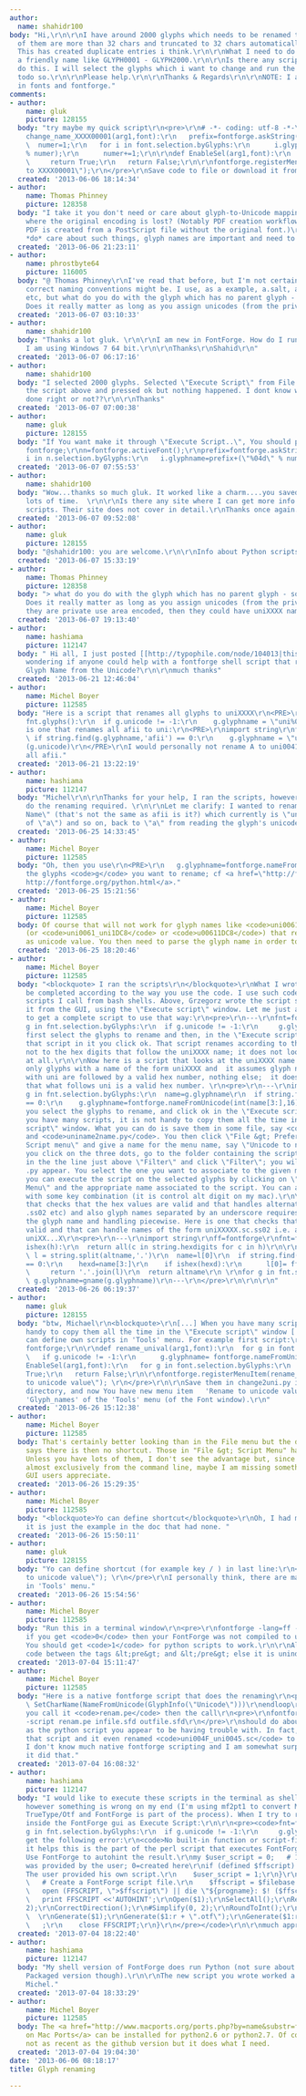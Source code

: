 ```yaml
---
author:
  name: shahidr100
body: "Hi,\r\n\r\nI have around 2000 glyphs which needs to be renamed totally as most
  of them are more than 32 chars and truncated to 32 chars automatically by FontForge.
  This has created duplicate entries i think.\r\n\r\nWhat I need to do is give them
  a friendly name like GLYPH0001 - GLYPH2000.\r\n\r\nIs there any script which can
  do this. I will select the glyphs which i want to change and run the script in order
  todo so.\r\n\r\nPlease help.\r\n\r\nThanks & Regards\r\n\r\nNOTE: I am a newbie
  in fonts and fontforge."
comments:
- author:
    name: gluk
    picture: 128155
  body: "try maybe my quick script\r\n<pre>\r\n# -*- coding: utf-8 -*-\r\nimport fontforge;\r\n\r\ndef
    change_name_XXXX00001(arg1,font):\r\n   prefix=fontforge.askString(\"Prefix..\",\"Prefix:\",'GLYPH');\r\n
    \  numer=1;\r\n   for i in font.selection.byGlyphs:\r\n      i.glyphname=prefix+(\"%04d\"
    % numer);\r\n      numer+=1;\r\n\r\ndef EnableSel(arg1,font):\r\n   for i in font.selection.byGlyphs:\r\n
    \     return True;\r\n   return False;\r\n\r\nfontforge.registerMenuItem(change_name_XXXX00001,EnableSel,None,\r\n\"Font\",None,\"Glyph_names\",\"Change
    to XXXX00001\");\r\n</pre>\r\nSave code to file or download it from:\r\n[[http://www.glukfonts.pl/temp/gluk_names.py|www.glukfonts.pl/temp/gluk_names.py]]\r\n\r\n\r\n"
  created: '2013-06-06 18:14:34'
- author:
    name: Thomas Phinney
    picture: 128358
  body: "I take it you don't need or care about glyph-to-Unicode mapping in situations
    where the original encoding is lost? (Notably PDF creation workflows where the
    PDF is created from a PostScript file without the original font.)\r\n\r\nIf you
    *do* care about such things, glyph names are important and need to be done correctly."
  created: '2013-06-06 21:23:11'
- author:
    name: phrostbyte64
    picture: 116005
  body: "@ Thomas Phinney\r\nI've read that before, but I'm not certain exactly what
    correct naming conventions might be. I use, as a example, a.salt, a.salt2 a.salt3
    etc, but what do you do with the glyph which has no parent glyph - so to speak.
    Does it really matter as long as you assign unicodes (from the private range.) "
  created: '2013-06-07 03:10:33'
- author:
    name: shahidr100
  body: "Thanks a lot gluk. \r\n\r\nI am new in FontForge. How do I run the script.
    I am using Windows 7 64 bit.\r\n\r\nThanks\r\nShahid\r\n"
  created: '2013-06-07 06:17:16'
- author:
    name: shahidr100
  body: "I selected 2000 glyphs. Selected \"Execute Script\" from File menu. Pasted
    the script above and pressed ok but nothing happened. I dont know whether I have
    done right or not??\r\n\r\nThanks"
  created: '2013-06-07 07:00:38'
- author:
    name: gluk
    picture: 128155
  body: "If You want make it through \"Execute Script..\", You should paste this:\r\n<pre>\r\nimport
    fontforge;\r\nn=fontforge.activeFont();\r\nprefix=fontforge.askString(\"Prefix..\",\"Prefix:\",'GLYPH');\r\nnumer=1;\r\nfor
    i in n.selection.byGlyphs:\r\n   i.glyphname=prefix+(\"%04d\" % numer);\r\n   numer+=1;\r\n</pre>"
  created: '2013-06-07 07:55:53'
- author:
    name: shahidr100
  body: "Wow...thanks so much gluk. It worked like a charm....you saved me lots and
    lots of time.  \r\n\r\nIs there any site where I can get more info on FontForge
    scripts. Their site does not cover in detail.\r\nThanks once again.\r\n\r\n"
  created: '2013-06-07 09:52:08'
- author:
    name: gluk
    picture: 128155
  body: "@shahidr100: you are welcome.\r\n\r\nInfo about Python scripts in Fontforge:\r\n[[http://fontforge.org/python.html|fontforge.org/python.html]]\r\n"
  created: '2013-06-07 15:33:19'
- author:
    name: Thomas Phinney
    picture: 128358
  body: "> what do you do with the glyph which has no parent glyph - so to speak.
    Does it really matter as long as you assign unicodes (from the private range.)\r\n\r\nIf
    they are private use area encoded, then they could have uniXXXX names."
  created: '2013-06-07 19:13:40'
- author:
    name: hashiama
    picture: 112147
  body: " Hi all, I just posted [[http://typophile.com/node/104013|this]] and was
    wondering if anyone could help with a fontforge shell script that renames the
    Glyph Name from the Unicode?\r\n\r\nmuch thanks"
  created: '2013-06-21 12:46:04'
- author:
    name: Michel Boyer
    picture: 112585
  body: "Here is a script that renames all glyphs to uniXXXX\r\n<PRE>\r\nfor g in
    fnt.glyphs():\r\n  if g.unicode != -1:\r\n    g.glyphname = \"uni%04X\" % (g.unicode)\r\n</PRE>\r\n\r\nHere
    is one that renames all afii to uni:\r\n<PRE>\r\nimport string\r\nfor g in fnt.glyphs():\r\n
    \ if string.find(g.glyphname,'afii') == 0:\r\n    g.glyphname = \"uni%04X\" %
    (g.unicode)\r\n</PRE>\r\nI would personally not rename A to uni0041 but I rename
    all afii."
  created: '2013-06-21 13:22:19'
- author:
    name: hashiama
    picture: 112147
  body: "Michel\r\n\r\nThanks for your help, I ran the scripts, however they don't
    do the renaming required. \r\n\r\nLet me clarify: I wanted to rename the \"Glyph
    Name\" (that's not the same as afii is it?) which currently is \"uni0061\" (instead
    of \"a\") and so on, back to \"a\" from reading the glyph's unicode number.\r\n\r\nthanks\r\nWei"
  created: '2013-06-25 14:33:45'
- author:
    name: Michel Boyer
    picture: 112585
  body: "Oh, then you use\r\n<PRE>\r\n   g.glyphname=fontforge.nameFromUnicode(g.unicode)\r\n</PRE>\r\non
    the glyphs <code>g</code> you want to rename; cf <a href=\"http://fontforge.org/python.html\">
    http://fontforge.org/python.html</a>."
  created: '2013-06-25 15:21:56'
- author:
    name: Michel Boyer
    picture: 112585
  body: Of course that will not work for glyph names like <code>uni0061.sc</code>
    (or <code>uni0061_uni1DC8</code> or <code>u00611DC8</code>) that return <code>-1</code>
    as unicode value. You then need to parse the glyph name in order to rename it.
  created: '2013-06-25 18:20:46'
- author:
    name: Michel Boyer
    picture: 112585
  body: "<blockquote> I ran the scripts\r\n</blockquote>\r\nWhat I wrote  needs to
    be completed according to the way you use the code. I use such code in python
    scripts I call from bash shells. Above, Grzegorz wrote the script so as to call
    it from the GUI, using the \"Execute script\" window. Let me just add his lines
    to get a complete script to use that way:\r\n<pre>\r\n---\r\nfnt=fontforge.activeFont()\r\nfor
    g in fnt.selection.byGlyphs:\r\n  if g.unicode != -1:\r\n     g.glyphname= fontforge.nameFromUnicode(g.unicode)\r\n---\r\n</pre>\r\nYou
    first select the glyphs to rename and then, in the \"Execute script\" window with
    that script in it you click ok. That script renames according to the unicode value,
    not to the hex digits that follow the uniXXXX name; it does not look at the name
    at all.\r\n\r\nNow here is a script that looks at the uniXXXX name. It will  rename
    only glyphs with a name of the form uniXXXX and  it assumes glyph names that start
    with uni are followed by a valid hex number, nothing else;  it does not check
    that what follows uni is a valid hex number. \r\n<pre>\r\n---\r\nimport string\r\nfnt=fontforge.activeFont()\r\nfor
    g in fnt.selection.byGlyphs:\r\n  name=g.glyphname\r\n  if string.find(name,'uni')
    == 0:\r\n    g.glyphname=fontforge.nameFromUnicode(int(name[3:],16))\r\n---\r\n</pre>\r\nAgain,
    you select the glyphs to rename, and click ok in the \"Execute script\" window.\r\n\r\nWhen
    you have many scripts, it is not handy to copy them all the time in the \"Execute
    script\" window. What you can do is save them in some file, say <code>unicode2name.py</code>
    and <code>uniname2name.py</code>. You then click \"File &gt; Preferences &gt;
    Script menu\" and give a name for the menu name, say \"Unicode to name\"; then
    you click on the three dots, go to the folder containing the script, put \"*.py\"
    in the the line just above \"Filter\" and click \"Filter\"; you will see the files
    .py appear. You select the one you want to associate to the given menu name.\r\n\r\nAfter,
    you can execute the script on the selected glyphs by clicking on \"File > Script
    Menu\" and the appropriate name associated to the script. You can also execute
    with some key combination (it is control alt digit on my mac).\r\n\r\nA script
    that checks that the hex values are valid and that handles alternates (.sc, .alt,
    .ss02 etc) and also glyph names separated by an underscore requires splitting
    the glyph name and handling piecewise. Here is one that checks that the hex is
    valid and that can handle names of the form uniXXXXX.sc.ss02 i.e. alternames of
    uniXX...X\r\n<pre>\r\n---\r\nimport string\r\nff=fontforge\r\nfnt=ff.activeFont()\r\n\r\ndef
    ishex(h):\r\n  return all(c in string.hexdigits for c in h)\r\n\r\ndef gname(altname):\r\n
    \ l = string.split(altname,'.')\r\n  name=l[0]\r\n  if string.find(name,'uni')
    == 0:\r\n    hexd=name[3:]\r\n    if ishex(hexd):\r\n      l[0]= ff.nameFromUnicode(int(hexd,16))\r\n
    \     return '.'.join(l)\r\n  return altname\r\n \r\nfor g in fnt.selection.byGlyphs:\r\n
    \ g.glyphname=gname(g.glyphname)\r\n---\r\n</pre>\r\n\r\n\r\n"
  created: '2013-06-26 06:19:37'
- author:
    name: gluk
    picture: 128155
  body: "btw, Michael\r\n<blockquote>\r\n[...] When you have many scripts, it is not
    handy to copy them all the time in the \"Execute script\" window [...]\r\n</blockquote>\r\nYou
    can define own scripts in 'Tools' menu. For example first script:\r\n<pre>\r\nimport
    fontforge;\r\n\r\ndef rename_unival(arg1,font):\r\n  for g in font.selection.byGlyphs:\r\n
    \   if g.unicode != -1:\r\n      g.glyphname= fontforge.nameFromUnicode(g.unicode);\r\n\r\ndef
    EnableSel(arg1,font):\r\n   for g in font.selection.byGlyphs:\r\n      return
    True;\r\n   return False;\r\n\r\nfontforge.registerMenuItem(rename_unival,EnableSel,None,\r\n\"Font\",None,\"Glyph_names\",\"Rename
    to unicode value\"); \r\n</pre>\r\n\r\nSave them in change2uni.py in  .Fontforge/python/
    directory, and now You have new menu item   'Rename to unicode value' in a submenu
    'Glyph_names' of the 'Tools' menu (of the Font window).\r\n"
  created: '2013-06-26 15:12:38'
- author:
    name: Michel Boyer
    picture: 112585
  body: That's certainly better looking than in the File menu but the documentation
    says there is then no shortcut. Those in "File &gt; Script Menu" have a shortcut.
    Unless you have lots of them, I don't see the advantage but, since I use scripts
    almost exclusively from the command line, maybe I am missing something expert
    GUI users appreciate.
  created: '2013-06-26 15:29:35'
- author:
    name: Michel Boyer
    picture: 112585
  body: "<blockquote>Yo can define shortcut</blockquote>\r\nOh, I had missed that;
    it is just the example in the doc that had none. "
  created: '2013-06-26 15:50:11'
- author:
    name: gluk
    picture: 128155
  body: "Yo can define shortcut (for example key / ) in last line:\r\n<pre>\r\nfontforge.registerMenuItem(rename_unival,EnableSel,None,\r\n\"Font\",\"/\",\"Glyph_names\",\"Rename
    to unicode value\"); \r\n</pre>\r\nI personally think, there are many advantages
    in 'Tools' menu."
  created: '2013-06-26 15:54:56'
- author:
    name: Michel Boyer
    picture: 112585
  body: "Run this in a terminal window\r\n<pre>\r\nfontforge -lang=ff -c 'Print($haspython)'\r\n</pre>\r\nand
    if you get <code>0</code> then your FontForge was not compiled to use Python scripts.
    You should get <code>1</code> for python scripts to work.\r\n\r\nAlso put your
    code between the tags &lt;pre&gt; and &lt;/pre&gt; else it is unindented and unreadable."
  created: '2013-07-04 15:11:47'
- author:
    name: Michel Boyer
    picture: 112585
  body: "Here is a native fontforge script that does the renaming\r\n<pre>\r\nOpen($1)\r\nSelectWorthOutputting()\r\nforeach\r\n
    \ SetCharName(NameFromUnicode(GlyphInfo(\"Unicode\")))\r\nendloop\r\nSave($2)\r\n</pre>\r\nIf
    you call it <code>renam.pe</code> then the call\r\n<pre>\r\nfontforge -lang=ff
    -script renam.pe infile.sfd outfile.sfd\r\n</pre>\r\nshould do about the same
    as the python script you appear to be having trouble with. In fact, I just tried
    that script and it even renamed <code>uni004F_uni0045.sc</code> to <code>O_E.sc</code>.
    I don't know much native fontforge scripting and I am somewhat surprised that
    it did that."
  created: '2013-07-04 16:08:32'
- author:
    name: hashiama
    picture: 112147
  body: "I would like to execute these scripts in the terminal as shell scripts...
    however something is wrong on my end (I'm using mf2pt1 to convert Metafonts into
    TrueType/Otf and FontForge is part of the process). When I try to run this script
    inside the FontForge gui as Execute Script:\r\n\r\n<pre><code>fnt=fontforge.activeFont()\r\nfor
    g in fnt.selection.byGlyphs:\r\n  if g.unicode != -1:\r\n     g.glyphname= fontforge.nameFromUnicode(g.unicode)</code></pre>\r\n\r\nI
    get the following error:\r\n<code>No built-in function or script-file Called from...</code>\r\n\r\nIf
    it helps this is the part of the perl script that executes FontForge:\r\n<code><pre>\r\n#
    Use FontForge to autohint the result.\r\nmy $user_script = 0;   # 1=script file
    was provided by the user; 0=created here\r\nif (defined $ffscript) {\r\n    #
    The user provided his own script.\r\n    $user_script = 1;\r\n}\r\nelse {\r\n
    \   # Create a FontForge script file.\r\n    $ffscript = $filebase . \".pe\";\r\n
    \   open (FFSCRIPT, \">$ffscript\") || die \"${progname}: $! ($ffscript)\\n\";\r\n
    \   print FFSCRIPT <<'AUTOHINT';\r\nOpen($1);\r\nSelectAll();\r\nRemoveOverlap();\r\n#AddExtrema();\r\n#Simplify(0,
    2);\r\nCorrectDirection();\r\n#Simplify(0, 2);\r\nRoundToInt();\r\nAutoHint();
    \  \r\nGenerate($1);\r\nGenerate($1:r + \".otf\");\r\nGenerate($1:r + \".ttf\");\r\nQuit(0);\r\nAUTOHINT\r\n
    \   ;\r\n    close FFSCRIPT;\r\n}\r\n</pre></code>\r\n\r\nmuch appreciated."
  created: '2013-07-04 18:22:40'
- author:
    name: hashiama
    picture: 112147
  body: "My shell version of FontForge does run Python (not sure about my [[http://fontforge.github.io/en-US/downloads/mac/|Beta]]
    Packaged version though).\r\n\r\nThe new script you wrote worked a treat though,\r\nThanks
    Michel."
  created: '2013-07-04 18:33:29'
- author:
    name: Michel Boyer
    picture: 112585
  body: The <a href="http://www.macports.org/ports.php?by=name&substr=fontforge">FontForge
    on Mac Ports</a> can be installed for python2.6 or python2.7. Of course, it is
    not as recent as the github version but it does what I need.
  created: '2013-07-04 19:04:30'
date: '2013-06-06 08:18:17'
title: Glyph renaming

---
```

